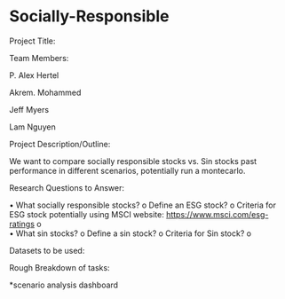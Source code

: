 # Socially-Responsible

Project Title:

Team Members:

P. Alex Hertel

Akrem. Mohammed

Jeff Myers

Lam Nguyen

Project Description/Outline:

We want to compare socially responsible stocks vs. Sin stocks past performance in different scenarios, potentially run a montecarlo. 


Research Questions to Answer:



•	What socially responsible stocks?
o	Define an ESG stock?
o	Criteria for ESG stock potentially using MSCI website: https://www.msci.com/esg-ratings
o	
•	What sin stocks?
o	Define a sin stock?
o	Criteria for Sin stock?
o	

Datasets to be used:



Rough Breakdown of tasks:




*scenario analysis dashboard
